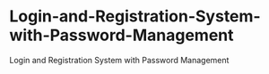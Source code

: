 # Login-and-Registration-System-with-Password-Management
Login and Registration System with Password Management
